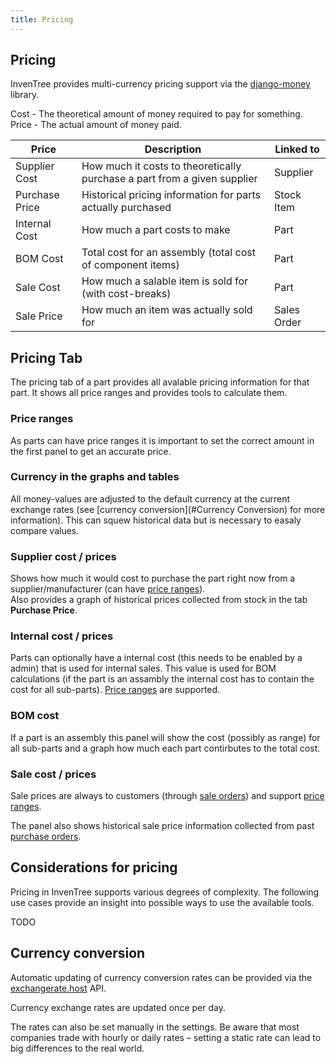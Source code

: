 ```yaml
---
title: Pricing
---
```


## Pricing

InvenTree provides multi-currency pricing support via the [django-money](https://django-money.readthedocs.io/en/latest/) library.

Cost - The theoretical amount of money required to pay for something.  
Price - The actual amount of money paid.  


| Price | Description | Linked to |
| --- | --- | ---| 
| Supplier Cost | How much it costs to theoretically purchase a part from a given supplier | Supplier |
| Purchase Price | Historical pricing information for parts actually purchased | Stock Item |
| Internal Cost | How much a part costs to make | Part |
| BOM Cost | Total cost for an assembly (total cost of component items) | Part |
| Sale Cost | How much a salable item is sold for (with cost-breaks) | Part |
| Sale Price | How much an item was actually sold for | Sales Order |

## Pricing Tab

The pricing tab of a part provides all avalable pricing information for that part. It shows all price ranges and provides tools to calculate them.

### Price ranges
As parts can have price ranges it is important to set the correct amount in the first panel to get an accurate price.

### Currency in the graphs and tables
All money-values are adjusted to the default currency at the current exchange rates (see [currency conversion](#Currency Conversion) for more information). This can squew historical data but is necessary to easaly compare values.

### Supplier cost / prices

Shows how much it would cost to purchase the part right now from a supplier/manufacturer (can have [price ranges](#price-ranges)).  
Also provides a graph of historical prices collected from stock in the tab **Purchase Price**.

### Internal cost / prices

Parts can optionally have a internal cost (this needs to be enabled by a admin) that is used for internal sales. This value is used for BOM calculations (if the part is an assambly the internal cost has to contain the cost for all sub-parts). [Price ranges](#price-ranges) are supported.

### BOM cost

If a part is an assembly this panel will show the cost (possibly as range) for all sub-parts and a graph how much each part contirbutes to the total cost.

### Sale cost / prices

Sale prices are always to customers (through [sale orders](../companies/so.md)) and support [price ranges](#price-ranges).

The panel also shows historical sale price information collected from past [purchase orders](../companies/po.md).

## Considerations for pricing

Pricing in InvenTree supports various degrees of complexity. The following use cases provide an insight into possible ways to use the available tools.

TODO

## Currency conversion

Automatic updating of currency conversion rates can be provided via the [exchangerate.host](https://exchangerate.host/#/) API.

Currency exchange rates are updated once per day.

The rates can also be set manually in the settings. Be aware that most companies trade with hourly or daily rates – setting a static rate can lead to big differences to the real world.
